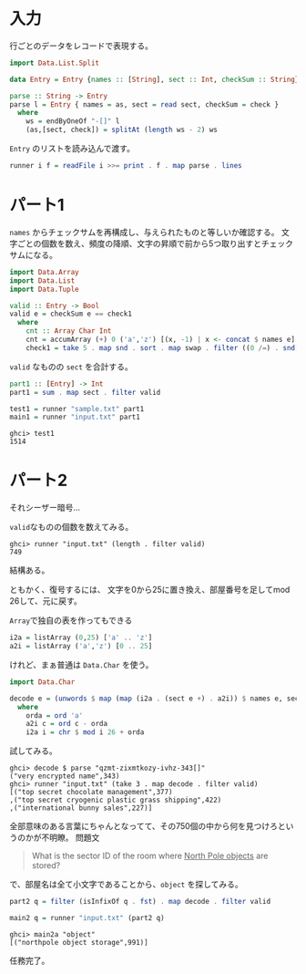 # 入力

行ごとのデータをレコードで表現する。

```haskell
import Data.List.Split

data Entry = Entry {names :: [String], sect :: Int, checkSum :: String}

parse :: String -> Entry
parse l = Entry { names = as, sect = read sect, checkSum = check }
  where
    ws = endByOneOf "-[]" l
    (as,[sect, check]) = splitAt (length ws - 2) ws
```

`Entry` のリストを読み込んで渡す。

```haskell
runner i f = readFile i >>= print . f . map parse . lines
```

# パート1

`names` からチェックサムを再構成し、与えられたものと等しいか確認する。
文字ごとの個数を数え、頻度の降順、文字の昇順で前から5つ取り出すとチェックサムになる。

```haskell
import Data.Array
import Data.List
import Data.Tuple

valid :: Entry -> Bool
valid e = checkSum e == check1
  where
    cnt :: Array Char Int
    cnt = accumArray (+) 0 ('a','z') [(x, -1) | x <- concat $ names e]
    check1 = take 5 . map snd . sort . map swap . filter ((0 /=) . snd) $ assocs cnt
```

`valid` なものの `sect` を合計する。

```haskell
part1 :: [Entry] -> Int
part1 = sum . map sect . filter valid

test1 = runner "sample.txt" part1
main1 = runner "input.txt" part1
```

```
ghci> test1
1514
```

# パート2

それシーザー暗号…

`valid`なものの個数を数えてみる。

```
ghci> runner "input.txt" (length . filter valid)
749
```

結構ある。

ともかく、復号するには、
文字を0から25に置き換え、部屋番号を足してmod 26して、元に戻す。

`Array`で独自の表を作ってもできる

```haskell
i2a = listArray (0,25) ['a' .. 'z']
a2i = listArray ('a','z') [0 .. 25]
```

けれど、まぁ普通は `Data.Char` を使う。

```haskell
import Data.Char

decode e = (unwords $ map (map (i2a . (sect e +) . a2i)) $ names e, sect e)
  where
    orda = ord 'a'
    a2i c = ord c - orda
    i2a i = chr $ mod i 26 + orda
```

試してみる。

```
ghci> decode $ parse "qzmt-zixmtkozy-ivhz-343[]"
("very encrypted name",343)
ghci> runner "input.txt" (take 3 . map decode . filter valid)
[("top secret chocolate management",377)
,("top secret cryogenic plastic grass shipping",422)
,("international bunny sales",227)]
```

全部意味のある言葉にちゃんとなってて、その750個の中から何を見つけろというのかが不明瞭。
問題文

> What is the sector ID of the room where <u>North Pole objects</u> are stored?

で、部屋名は全て小文字であることから、`object` を探してみる。

```haskell
part2 q = filter (isInfixOf q . fst) . map decode . filter valid

main2 q = runner "input.txt" (part2 q)
```

```
ghci> main2a "object"
[("northpole object storage",991)]
```

任務完了。
